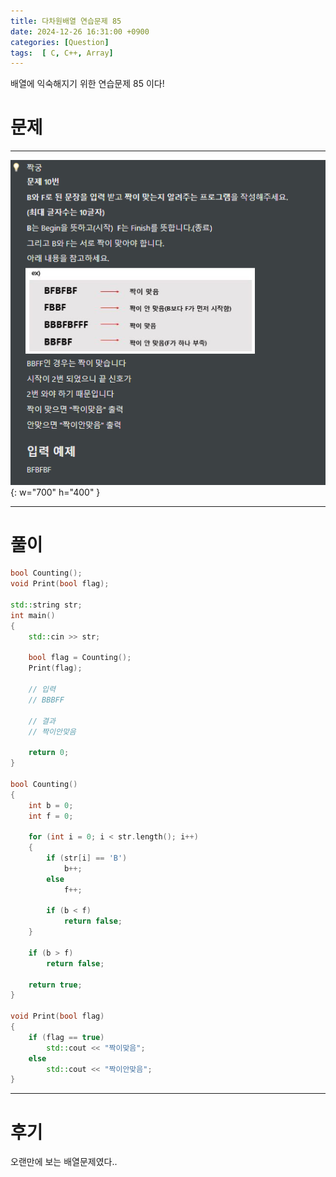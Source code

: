 ```yaml
---
title: 다차원배열 연습문제 85
date: 2024-12-26 16:31:00 +0900
categories: [Question]  
tags:  [ C, C++, Array]
---
```


배열에 익숙해지기 위한 연습문제 85 이다!

# 문제   
---------------------------------------
![Desktop View](/assets/img/Array85.png){: w="700" h="400" }

---------------------------------------

# 풀이

```c++
bool Counting();
void Print(bool flag);

std::string str;
int main()
{	
    std::cin >> str;
    
    bool flag = Counting();
    Print(flag);
    
    // 입력
    // BBBFF

    // 결과
    // 짝이안맞음

    return 0;
}

bool Counting()
{
    int b = 0;
    int f = 0;
    
    for (int i = 0; i < str.length(); i++)
    {
        if (str[i] == 'B')
            b++;
        else
            f++;
        
        if (b < f)
            return false;
    }
    
    if (b > f)
        return false;
    
    return true;
}

void Print(bool flag)
{
	if (flag == true)
	    std::cout << "짝이맞음";
	else
	    std::cout << "짝이안맞음";
}
```
---------------------------------------

# 후기

오랜만에 보는 배열문제였다..
